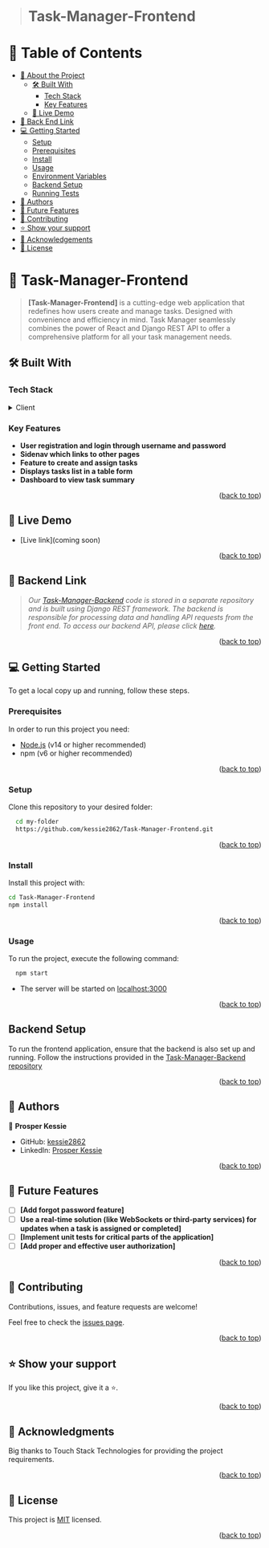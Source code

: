 > # Task-Manager-Frontend                                                                                                     

<a name="readme-top"></a>

<!-- TABLE OF CONTENTS -->

# 📗 Table of Contents

- [📖 About the Project](#about-project)
  - [🛠 Built With](#built-with)
    - [Tech Stack](#tech-stack)
    - [Key Features](#key-features)
  - [🚀 Live Demo](#live-demo)
- [🔗 Back End Link](#documentation)
- [💻 Getting Started](#getting-started)
  - [Setup](#setup)
  - [Prerequisites](#prerequisites)
  - [Install](#install)
  - [Usage](#usage)
  - [Environment Variables](#environment-variables)
  - [Backend Setup](#backend-setup)
  - [Running Tests](#running-tests)
- [👥 Authors](#authors)
- [🔭 Future Features](#future-features)
- [🤝 Contributing](#contributing)
- [⭐️ Show your support](#support)
- [🙏 Acknowledgements](#acknowledgements)
- [📝 License](#license)

<!-- PROJECT DESCRIPTION -->

# 📖 Task-Manager-Frontend <a name="about-project"></a>

> **[Task-Manager-Frontend]** is a cutting-edge web application that redefines how users create and manage tasks. Designed with convenience and efficiency in mind. Task Manager seamlessly combines the power of React and Django REST API to offer a comprehensive platform for all your task management needs.

## 🛠 Built With <a name="built-with"></a>

### Tech Stack <a name="tech-stack"></a>

<details>
  <summary>Client</summary>
  <ul>
    <li><a href="hhttps://react.dev/">React</a></li>
    <li><a href="https://tailwindcss.com/">Tailwind CSS</a></li>
    <li><a href="https://sass-lang.com/documentation/">Sass</a></li>
  </ul>
</details>

<!-- Features -->

### Key Features <a name="key-features"></a>

- **User registration and login through username and password**
- **Sidenav which links to other pages**
- **Feature to create and assign tasks**
- **Displays tasks list in a table form**
- **Dashboard to view task summary**

<p align="right">(<a href="#readme-top">back to top</a>)</p>

## 🚀 Live Demo <a name="live-demo"></a>

- [Live link](coming soon)

<p align="right">(<a href="#readme-top">back to top</a>)</p>

## 🔗 Backend Link <a name="documentation"></a>
  > _Our [Task-Manager-Backend](https://github.com/kessie2862/Task-Manager-Backend) code is stored in a separate repository and is built using Django REST framework. The backend is responsible for processing data and handling API requests from the front end. To access our backend API, please click [here](https://github.com/kessie2862/Task-Manager-Backend)._
 
<p align="right">(<a href="#readme-top">back to top</a>)</p>

<!-- GETTING STARTED -->

## 💻 Getting Started <a name="getting-started"></a>

To get a local copy up and running, follow these steps.

### Prerequisites

In order to run this project you need:
- [Node.js](https://nodejs.org/en) (v14 or higher recommended)
- npm (v6 or higher recommended)

<p align="right">(<a href="#readme-top">back to top</a>)</p>

### Setup

Clone this repository to your desired folder:

```sh
  cd my-folder
  https://github.com/kessie2862/Task-Manager-Frontend.git
```

<p align="right">(<a href="#readme-top">back to top</a>)</p>

### Install

Install this project with:

```sh
cd Task-Manager-Frontend
npm install
```

<p align="right">(<a href="#readme-top">back to top</a>)</p>

### Usage

To run the project, execute the following command:

```sh
  npm start
```
- The server will be started on [localhost:3000](http://127.0.0.1:3000/)

<p align="right">(<a href="#readme-top">back to top</a>)</p>

## Backend Setup

To run the frontend application, ensure that the backend is also set up and running. Follow the instructions provided in the [Task-Manager-Backend repository](https://github.com/kessie2862/Task-Manager-Backend)

<p align="right">(<a href="#readme-top">back to top</a>)</p>

<!-- AUTHORS -->

## 👥 Authors <a name="authors"></a>

👤 **Prosper Kessie**

- GitHub: [kessie2862](https://github.com/kessie2862)
- LinkedIn: [Prosper Kessie](https://www.linkedin.com/in/prosperkessie/)


<p align="right">(<a href="#readme-top">back to top</a>)</p>

<!-- FUTURE FEATURES -->

## 🔭 Future Features <a name="future-features"></a>

- [ ] **[Add forgot password feature]**
- [ ] **Use a real-time solution (like WebSockets or third-party services) for updates when a task is assigned or completed]**
- [ ] **[Implement unit tests for critical parts of the application]**
- [ ] **[Add proper and effective user authorization]**

<p align="right">(<a href="#readme-top">back to top</a>)</p>

<!-- CONTRIBUTING -->

## 🤝 Contributing <a name="contributing"></a>

Contributions, issues, and feature requests are welcome!

Feel free to check the [issues page](https://github.com/kessie2862/Task-Manager-Frontend/issues).

<p align="right">(<a href="#readme-top">back to top</a>)</p>

<!-- SUPPORT -->

## ⭐️ Show your support <a name="support"></a>

If you like this project, give it a ⭐.

<p align="right">(<a href="#readme-top">back to top</a>)</p>

<!-- ACKNOWLEDGEMENTS -->

## 🙏 Acknowledgments <a name="acknowledgements"></a>

Big thanks to Touch Stack Technologies for providing the project requirements.

<p align="right">(<a href="#readme-top">back to top</a>)</p>

## 📝 License <a name="license"></a>

This project is [MIT](https://github.com/kessie2862/Task-Manager-Frontend/blob/main/LICENSE) licensed.

<p align="right">(<a href="#readme-top">back to top</a>)</p>
